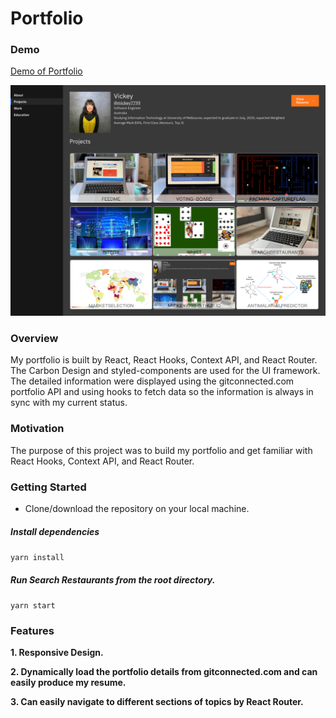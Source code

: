 # Portfolio
### Demo

[Demo of Portfolio](https://mickey7799.github.io/)

![](/demo.png)

### Overview

My portfolio is built by React, React Hooks, Context API, and React Router. The Carbon Design and styled-components are used for the UI framework. The detailed information were displayed using the gitconnected.com portfolio API and using hooks to fetch data so the information is always in sync with my current status. 

### Motivation

The purpose of this project was to build my portfolio and get familiar with React Hooks, Context API, and React Router. 

### Getting Started

- Clone/download the repository on your local machine.

##### Install dependencies

`yarn install`

##### Run Search Restaurants from the root directory.

`yarn start`


### Features

**1. Responsive Design.**

**2. Dynamically load the portfolio details from gitconnected.com and can easily produce my resume.**

**3. Can easily navigate to different sections of topics by React Router.**
